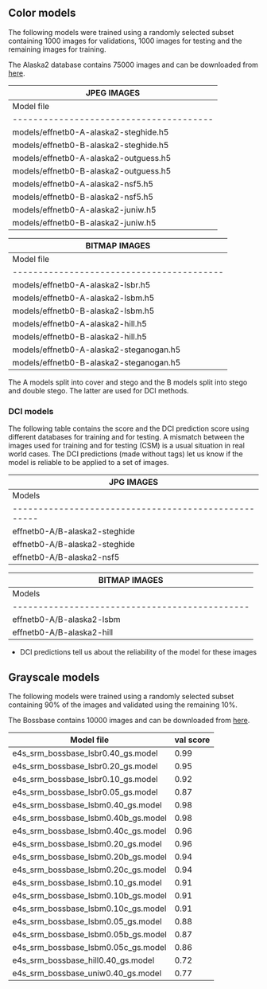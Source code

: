 
## Color models

The following models were trained using a randomly selected subset containing 
1000 images for validations, 1000 images for testing and the remaining images 
for training.

The Alaska2 database contains 75000 images and can be downloaded from 
[here](https://www.kaggle.com/c/alaska2-image-steganalysis).


|                          JPEG IMAGES                           |
|----------------------------------------------------------------|
| Model file                            | val score | test score | 
|---------------------------------------|-----------|------------|
| models/effnetb0-A-alaska2-steghide.h5 |   0.944   |   0.945    |
| models/effnetb0-B-alaska2-steghide.h5 |   0.762   |   0.697    |
| models/effnetb0-A-alaska2-outguess.h5 |   0.999   |   0.999    |
| models/effnetb0-B-alaska2-outguess.h5 |   0.851   |   0.856    |
| models/effnetb0-A-alaska2-nsf5.h5     |   0.796   |   0.781    |
| models/effnetb0-B-alaska2-nsf5.h5     |   0.679   |   0.680    |
| models/effnetb0-A-alaska2-juniw.h5    |   0.769   |   0.759    |
| models/effnetb0-B-alaska2-juniw.h5    |   0.701   |   0.698    |



|                         BITMAP IMAGES                            |
|------------------------------------------------------------------|
| Model file                              | val score | test score | 
|-----------------------------------------|-----------|------------|
| models/effnetb0-A-alaska2-lsbr.h5       |   0.925   |   0.913    |
| models/effnetb0-A-alaska2-lsbm.h5       |   0.913   |   0.918    |
| models/effnetb0-B-alaska2-lsbm.h5       |   0.838   |   0.849    |
| models/effnetb0-A-alaska2-hill.h5       |   0.942   |   0.923    |
| models/effnetb0-B-alaska2-hill.h5       |   0.910   |   0.873    |
| models/effnetb0-A-alaska2-steganogan.h5 |   1.000   |   0.994    |
| models/effnetb0-B-alaska2-steganogan.h5 |   0.998   |   0.989    |


The A models split into cover and stego and the B models split into stego and
double stego. The latter are used for DCI methods.



### DCI models

The following table contains the score and the DCI prediction score using 
different databases for training and for testing. A mismatch between the images
used for training and for testing (CSM) is a usual situation in real world 
cases. The DCI predictions (made without tags) let us know if the model is 
reliable to be applied to a set of images.



|                                JPG IMAGES                               |
|-------------------------------------------------------------------------|
| Models                        | Testing            | Score | DCI pred * | 
|----------------------------------------------------|-------|------------|
| effnetb0-A/B-alaska2-steghide | bossbase-q80-color | 0.985 |   0.830    |
| effnetb0-A/B-alaska2-steghide | bossbase-q95-color | 0.978 |   0.804    |
| effnetb0-A/B-alaska2-nsf5     | bossbase-q95-color | 0.716 |   0.696    |



|                              BITMAP IMAGES                            |
|-----------------------------------------------------------------------|
| Models                      | Testing        |   Score   | DCI pred * | 
|----------------------------------------------|-----------|------------|
| effnetb0-A/B-alaska2-lsbm   | bossbase-color |   0.606   |   0.596    |
| effnetb0-A/B-alaska2-hill   | bossbase-color |   0.503   |   0.583    |


* DCI predictions tell us about the reliability of the model for these images



## Grayscale models

The following models were trained using a randomly selected subset 
containing 90% of the images and validated using the remaining 10%.


The Bossbase contains 10000 images and can be downloaded from 
[here](http://agents.fel.cvut.cz/stegodata/BossBase-1.01-cover.tar.bz2).


| Model file                            | val score |
|---------------------------------------|-----------|
| e4s_srm_bossbase_lsbr0.40_gs.model    |   0.99    |
| e4s_srm_bossbase_lsbr0.20_gs.model    |   0.95    |
| e4s_srm_bossbase_lsbr0.10_gs.model    |   0.92    |
| e4s_srm_bossbase_lsbr0.05_gs.model    |   0.87    |
| e4s_srm_bossbase_lsbm0.40_gs.model    |   0.98    |
| e4s_srm_bossbase_lsbm0.40b_gs.model   |   0.98    |
| e4s_srm_bossbase_lsbm0.40c_gs.model   |   0.96    |
| e4s_srm_bossbase_lsbm0.20_gs.model    |   0.96    |
| e4s_srm_bossbase_lsbm0.20b_gs.model   |   0.94    |
| e4s_srm_bossbase_lsbm0.20c_gs.model   |   0.94    |
| e4s_srm_bossbase_lsbm0.10_gs.model    |   0.91    |
| e4s_srm_bossbase_lsbm0.10b_gs.model   |   0.91    |
| e4s_srm_bossbase_lsbm0.10c_gs.model   |   0.91    |
| e4s_srm_bossbase_lsbm0.05_gs.model    |   0.88    |
| e4s_srm_bossbase_lsbm0.05b_gs.model   |   0.87    |
| e4s_srm_bossbase_lsbm0.05c_gs.model   |   0.86    |
| e4s_srm_bossbase_hill0.40_gs.model    |   0.72    |
| e4s_srm_bossbase_uniw0.40_gs.model    |   0.77    |



